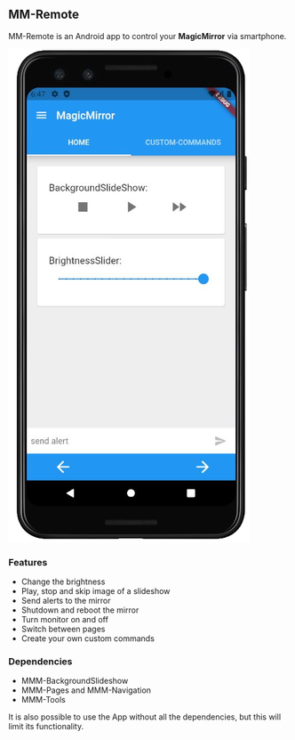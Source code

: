 ## MM-Remote 

MM-Remote is an Android app to control your **MagicMirror** via smartphone.  
  
![](assets/MMRemote.png)
  
### Features ###
  * Change the brightness  
  * Play, stop and skip image of a slideshow    
  * Send alerts to the mirror  
  * Shutdown and reboot the mirror  
  * Turn monitor on and off  
  * Switch between pages  
  * Create your own custom commands  
  
### Dependencies ###
  * MMM-BackgroundSlideshow
  * MMM-Pages and MMM-Navigation
  * MMM-Tools
  
It is also possible to use the App without all the dependencies, but this will limit its functionality.
